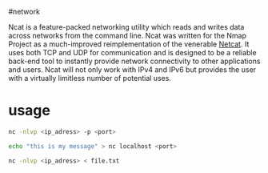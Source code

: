 #network

Ncat is a feature-packed networking utility which reads and writes data across networks from the command line. Ncat was written for the Nmap Project as a much-improved reimplementation of the venerable [Netcat](https://sectools.org/tool/netcat/). It uses both TCP and UDP for communication and is designed to be a reliable back-end tool to instantly provide network connectivity to other applications and users. Ncat will not only work with IPv4 and IPv6 but provides the user with a virtually limitless number of potential uses.

# usage

```bash
nc -nlvp <ip_adress> -p <port>
```

```bash
echo "this is my message" > nc localhost <port>
```

```bash
nc -nlvp <ip_adress> < file.txt
```


